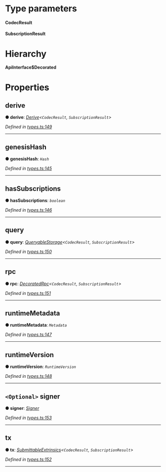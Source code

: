 

# Type parameters
#### CodecResult 
#### SubscriptionResult 
# Hierarchy

**ApiInterface$Decorated**

# Properties

<a id="derive"></a>

##  derive

**● derive**: *[Derive](_types_.derive.md)<`CodecResult`, `SubscriptionResult`>*

*Defined in [types.ts:149](https://github.com/polkadot-js/api/blob/91341e6/packages/api/src/types.ts#L149)*

___
<a id="genesishash"></a>

##  genesisHash

**● genesisHash**: *`Hash`*

*Defined in [types.ts:145](https://github.com/polkadot-js/api/blob/91341e6/packages/api/src/types.ts#L145)*

___
<a id="hassubscriptions"></a>

##  hasSubscriptions

**● hasSubscriptions**: *`boolean`*

*Defined in [types.ts:146](https://github.com/polkadot-js/api/blob/91341e6/packages/api/src/types.ts#L146)*

___
<a id="query"></a>

##  query

**● query**: *[QueryableStorage](_types_.queryablestorage.md)<`CodecResult`, `SubscriptionResult`>*

*Defined in [types.ts:150](https://github.com/polkadot-js/api/blob/91341e6/packages/api/src/types.ts#L150)*

___
<a id="rpc"></a>

##  rpc

**● rpc**: *[DecoratedRpc](_types_.decoratedrpc.md)<`CodecResult`, `SubscriptionResult`>*

*Defined in [types.ts:151](https://github.com/polkadot-js/api/blob/91341e6/packages/api/src/types.ts#L151)*

___
<a id="runtimemetadata"></a>

##  runtimeMetadata

**● runtimeMetadata**: *`Metadata`*

*Defined in [types.ts:147](https://github.com/polkadot-js/api/blob/91341e6/packages/api/src/types.ts#L147)*

___
<a id="runtimeversion"></a>

##  runtimeVersion

**● runtimeVersion**: *`RuntimeVersion`*

*Defined in [types.ts:148](https://github.com/polkadot-js/api/blob/91341e6/packages/api/src/types.ts#L148)*

___
<a id="signer"></a>

## `<Optional>` signer

**● signer**: *[Signer](_types_.signer.md)*

*Defined in [types.ts:153](https://github.com/polkadot-js/api/blob/91341e6/packages/api/src/types.ts#L153)*

___
<a id="tx"></a>

##  tx

**● tx**: *[SubmittableExtrinsics](_types_.submittableextrinsics.md)<`CodecResult`, `SubscriptionResult`>*

*Defined in [types.ts:152](https://github.com/polkadot-js/api/blob/91341e6/packages/api/src/types.ts#L152)*

___

